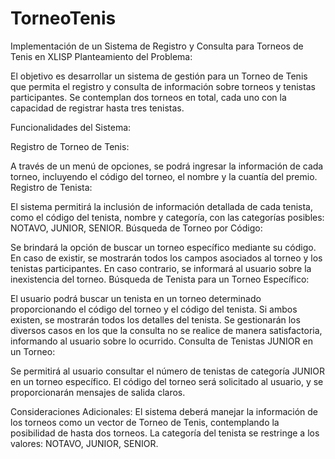 # TorneoTenis
Implementación de un Sistema de Registro y Consulta para Torneos de Tenis en XLISP
Planteamiento del Problema:

El objetivo es desarrollar un sistema de gestión para un Torneo de Tenis que permita el registro y consulta de información sobre torneos y tenistas participantes. Se contemplan dos torneos en total, cada uno con la capacidad de registrar hasta tres tenistas.

Funcionalidades del Sistema:

Registro de Torneo de Tenis:

A través de un menú de opciones, se podrá ingresar la información de cada torneo, incluyendo el código del torneo, el nombre y la cuantía del premio.
Registro de Tenista:

El sistema permitirá la inclusión de información detallada de cada tenista, como el código del tenista, nombre y categoría, con las categorías posibles: NOTAVO, JUNIOR, SENIOR.
Búsqueda de Torneo por Código:

Se brindará la opción de buscar un torneo específico mediante su código. En caso de existir, se mostrarán todos los campos asociados al torneo y los tenistas participantes. En caso contrario, se informará al usuario sobre la inexistencia del torneo.
Búsqueda de Tenista para un Torneo Específico:

El usuario podrá buscar un tenista en un torneo determinado proporcionando el código del torneo y el código del tenista. Si ambos existen, se mostrarán todos los detalles del tenista. Se gestionarán los diversos casos en los que la consulta no se realice de manera satisfactoria, informando al usuario sobre lo ocurrido.
Consulta de Tenistas JUNIOR en un Torneo:

Se permitirá al usuario consultar el número de tenistas de categoría JUNIOR en un torneo específico. El código del torneo será solicitado al usuario, y se proporcionarán mensajes de salida claros.

Consideraciones Adicionales:
El sistema deberá manejar la información de los torneos como un vector de Torneo de Tenis, contemplando la posibilidad de hasta dos torneos.
La categoría del tenista se restringe a los valores: NOTAVO, JUNIOR, SENIOR.
